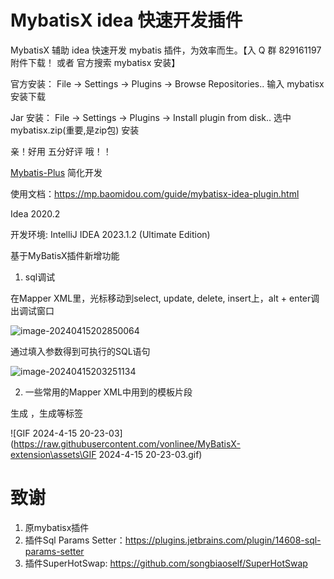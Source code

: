 # MybatisX idea 快速开发插件

MybatisX 辅助 idea 快速开发 mybatis 插件，为效率而生。【入 Q 群 829161197 附件下载！ 或者 官方搜索 mybatisx 安装】

官方安装： File -> Settings -> Plugins -> Browse Repositories.. 输入 mybatisx 安装下载

Jar 安装： File -> Settings -> Plugins -> Install plugin from disk.. 选中 mybatisx.zip(重要,是zip包) 安装

亲！好用 五分好评 哦！！

[Mybatis-Plus](https://gitee.com/baomidou/mybatis-plus) 简化开发

使用文档：https://mp.baomidou.com/guide/mybatisx-idea-plugin.html

Idea 2020.2

开发环境: IntelliJ IDEA 2023.1.2 (Ultimate Edition)



基于MyBatisX插件新增功能

1. sql调试

在Mapper XML里，光标移动到select, update, delete, insert上，alt + enter调出调试窗口

![image-20240415202850064](https://raw.githubusercontent.com/vonlinee/MyBatisX-extension\blob/dev/assets\image-20240415202850064.png)

通过填入参数得到可执行的SQL语句

![image-20240415203251134](https://raw.githubusercontent.com/vonlinee/MyBatisX-extension\blob/dev/assets\image-20240415203251134.png)


2. 一些常用的Mapper XML中用到的模板片段

生成 <if test=""></if>，生成<foreach>等标签

![GIF 2024-4-15 20-23-03](https://raw.githubusercontent.com/vonlinee/MyBatisX-extension\assets\GIF 2024-4-15 20-23-03.gif)


# 致谢

1. 原mybatisx插件
2. 插件Sql Params Setter：https://plugins.jetbrains.com/plugin/14608-sql-params-setter
3. 插件SuperHotSwap: https://github.com/songbiaoself/SuperHotSwap

